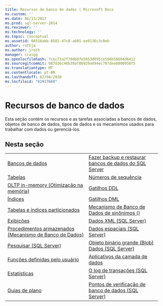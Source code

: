 ```yaml
---
title: Recursos de banco de dados | Microsoft Docs
ms.custom: ''
ms.date: 06/13/2017
ms.prod: sql-server-2014
ms.reviewer: ''
ms.technology: ''
ms.topic: conceptual
ms.assetid: 04518abb-8581-47c8-a601-ee9136c3c0eb
author: rothja
ms.author: jroth
manager: craigg
ms.openlocfilehash: 7cec72a2f70db07e5653d095ce586b50604d6412
ms.sourcegitcommit: b87d36c46b39af8b929ad94ec707dee8800950f5
ms.translationtype: MT
ms.contentlocale: pt-BR
ms.lasthandoff: 02/08/2020
ms.locfileid: "62917660"
---
```

# <a name="database-features"></a>Recursos de banco de dados
  Esta seção contém os recursos e as tarefas associadas a bancos de dados, objetos de banco de dados, tipos de dados e os mecanismos usados para trabalhar com dados ou gerenciá-los.  
  
## <a name="in-this-section"></a>Nesta seção  
  
|||
|--|--|
|[Bancos de dados](databases/databases.md)|[Fazer backup e restaurar bancos de dados do SQL Server](backup-restore/back-up-and-restore-of-sql-server-databases.md)|  
|[Tabelas](tables/tables.md)|[Números de sequência](sequence-numbers/sequence-numbers.md)|[Importação e exportação em massa de dados &#40;SQL Server&#41;](import-export/bulk-import-and-export-of-data-sql-server.md)|  
|[OLTP in-memory &#40;Otimização na memória&#41;](in-memory-oltp/in-memory-oltp-in-memory-optimization.md)|[Gatilhos DDL](triggers/ddl-triggers.md)|[Compactação de dados](data-compression/data-compression.md)|  
|[Índices](indexes/indexes.md)|[Gatilhos DML](triggers/dml-triggers.md)|[Objetos Automation no Transact-SQL](stored-procedures/ole-automation-objects-in-transact-sql.md)|  
|[Tabelas e índices particionados](partitions/partitioned-tables-and-indexes.md)|[Mecanismo de Banco de Dados de sinônimos &#40;&#41;](synonyms/synonyms-database-engine.md)|[Notificações de eventos](service-broker/event-notifications.md)|  
|[Exibições](views/views.md)|[Dados XML &#40;SQL Server&#41;](xml/xml-data-sql-server.md)|[Monitorar e ajustar o desempenho](performance/monitor-and-tune-for-performance.md)|  
|[Procedimentos armazenados &#40;Mecanismo de Banco de Dados&#41;](stored-procedures/stored-procedures-database-engine.md)|[Dados espaciais &#40;SQL Server&#41;](spatial/spatial-data-sql-server.md)||  
|[Pesquisar &#40;SQL Server&#41;](../database-engine/search-sql-server.md)|[Objeto binário grande &#40;Blob&#41; Dados &#40;SQL Server&#41;](blob/binary-large-object-blob-data-sql-server.md)||  
|[Funções definidas pelo usuário](user-defined-functions/user-defined-functions.md)|[Aplicativos da camada de dados](data-tier-applications/data-tier-applications.md)||  
|[Estatísticas](statistics/statistics.md)|[O log de transações &#40;SQL Server&#41;](logs/the-transaction-log-sql-server.md)||  
|[Guias de plano](performance/plan-guides.md)|[Pontos de verificação de banco de dados &#40;SQL Server&#41;](logs/database-checkpoints-sql-server.md)||  
  
  

